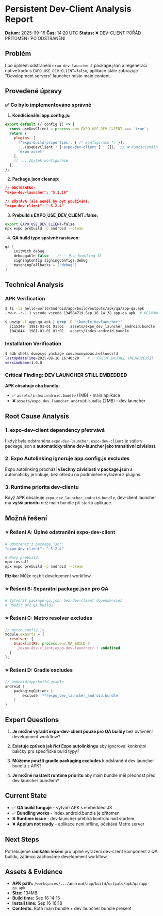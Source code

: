 # Persistent Dev-Client Analysis Report

**Datum:** 2025-09-16
**Čas:** 14:20 UTC
**Status:** ❌ DEV-CLIENT POŘÁD PŘÍTOMEN I PO ODSTRANĚNÍ

## Problém

I po úplném odstranění `expo-dev-launcher` z package.json a regeneraci native kódu s `EXPO_USE_DEV_CLIENT=false`, aplikace stále zobrazuje "Development servers" launcher místo main content.

## Provedené úpravy

### ✅ Co bylo implementováno správně

1. **Kondicionální app.config.js:**
```js
export default ({ config }) => {
  const useDevClient = process.env.EXPO_USE_DEV_CLIENT === 'true';
  return {
    plugins: [
      ['expo-build-properties', { /* konfigurace */ }],
      ...(useDevClient ? ['expo-dev-client'] : []),  // ❌ Kondicionálně vyřazeno
      'expo-asset'
    ],
    // ... zbytek konfigurace
  };
};
```

2. **Package.json cleanup:**
```json
// ODSTRANĚNO:
"expo-dev-launcher": "5.1.16"

// ZŮSTÁVÁ (ale neměl by být používán):
"expo-dev-client": "~5.2.4"
```

3. **Prebuild s EXPO_USE_DEV_CLIENT=false:**
```bash
export EXPO_USE_DEV_CLIENT=false
npx expo prebuild -p android --clean
```

4. **QA build type správně nastaven:**
```gradle
qa {
    initWith debug
    debuggable false    // ✅ Pro bundling JS
    signingConfig signingConfigs.debug
    matchingFallbacks = ["debug"]
}
```

## Technical Analysis

### APK Verification
```bash
$ ls -la hello-world/android/app/build/outputs/apk/qa/app-qa.apk
-rw-r--r-- 1 vscode vscode 134584719 Sep 16 14:38 app-qa.apk  # NEJNOVĚJŠÍ BUILD

$ unzip -l app-qa.apk | grep -E "(bundle|devlauncher)"
  2115349  1981-01-01 01:01   assets/expo_dev_launcher_android.bundle  # ❌ DEV LAUNCHER BUNDLE!!
  1041844  1981-01-01 01:01   assets/index.android.bundle              # ✅ MAIN BUNDLE PŘÍTOMEN
```

### Installation Verification
```bash
$ adb shell dumpsys package com.anonymous.helloworld
lastUpdateTime=2025-09-16 16:40:20    # ✅ FRESH INSTALL (NEJNOVĚJŠÍ)
versionName=1.0.0
```

### Critical Finding: DEV LAUNCHER STILL EMBEDDED

**APK obsahuje oba bundly:**
- ✅ `assets/index.android.bundle` (1MB) - main aplikace
- ❌ `assets/expo_dev_launcher_android.bundle` (2MB) - dev launcher

## Root Cause Analysis

### 1. **expo-dev-client dependency přetrvává**
I když byla odstraněna `expo-dev-launcher`, `expo-dev-client` je stále v package.json a **automaticky táhne dev-launcher jako transitivní závislost**.

### 2. **Expo Autolinking ignoruje app.config.js excludes**
Expo autolinking prochází **všechny závislosti v package.json** a automaticky je linkuje, bez ohledu na podmíněné vyřazení z plugins.

### 3. **Runtime priorita dev-clientu**
Když APK obsahuje `expo_dev_launcher_android.bundle`, dev-client launcher má **vyšší prioritu** než main bundle při startu aplikace.

## Možná řešení

### ⭐ Řešení A: Úplné odstranění expo-dev-client
```bash
# Odstranit z package.json:
"expo-dev-client": "~5.2.4"

# Nový prebuild:
npm install
npx expo prebuild -p android --clean
```

**Riziko:** Může rozbít development workflow.

### ⭐ Řešení B: Separátní package.json pro QA
```bash
# Vytvořit package-qa.json bez dev-client dependencies
# Použít při QA buildu
```

### ⭐ Řešení C: Metro resolver excludes
```js
// metro.config.js
module.exports = {
  resolver: {
    blacklistRE: process.env.QA_BUILD ?
      /expo-dev-client|expo-dev-launcher/ : undefined
  }
};
```

### ⭐ Řešení D: Gradle excludes
```gradle
// android/app/build.gradle
android {
    packagingOptions {
        exclude '**/expo_dev_launcher_android.bundle'
    }
}
```

## Expert Questions

1. **Je možné vyřadit expo-dev-client pouze pro QA buildy** bez ovlivnění development workflow?

2. **Existuje způsob jak říct Expo autolinkingu** aby ignoroval konkrétní balíčky pro specifické build typy?

3. **Můžeme použít gradle packaging excludes** k odstranění dev launcher bundlu z APK?

4. **Je možné nastavit runtime prioritu** aby main bundle měl přednost před dev launcher bundlem?

## Current State

- ✅ **QA build funguje** - vytváří APK s embedded JS
- ✅ **Bundling works** - index.android.bundle je přítomen
- ❌ **Runtime issue** - dev launcher přebírá kontrolu nad startem
- ❌ **Appium not ready** - aplikace není offline, očekává Metro server

## Next Steps

Potřebujeme **radikální řešení** pro úplné vyřazení dev-client komponent z QA buildu, zatímco zachováme development workflow.

## Assets & Evidence

- **APK path:** `/workspaces/.../android/app/build/outputs/apk/qa/app-qa.apk`
- **Size:** 134MB
- **Build time:** Sep 16 14:15
- **Install time:** Sep 16 16:18
- **Contents:** Both main bundle + dev launcher bundle present